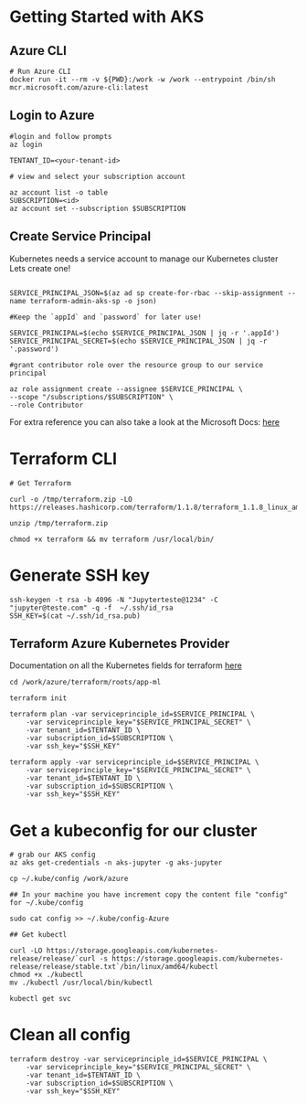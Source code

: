 # Getting Started with AKS

## Azure CLI

```
# Run Azure CLI
docker run -it --rm -v ${PWD}:/work -w /work --entrypoint /bin/sh mcr.microsoft.com/azure-cli:latest

```

## Login to Azure

```
#login and follow prompts
az login 

TENTANT_ID=<your-tenant-id>

# view and select your subscription account

az account list -o table
SUBSCRIPTION=<id>
az account set --subscription $SUBSCRIPTION

```
## Create Service Principal

Kubernetes needs a service account to manage our Kubernetes cluster </br>
Lets create one! </br>

```

SERVICE_PRINCIPAL_JSON=$(az ad sp create-for-rbac --skip-assignment --name terraform-admin-aks-sp -o json)

#Keep the `appId` and `password` for later use!

SERVICE_PRINCIPAL=$(echo $SERVICE_PRINCIPAL_JSON | jq -r '.appId')
SERVICE_PRINCIPAL_SECRET=$(echo $SERVICE_PRINCIPAL_JSON | jq -r '.password')

#grant contributor role over the resource group to our service principal

az role assignment create --assignee $SERVICE_PRINCIPAL \
--scope "/subscriptions/$SUBSCRIPTION" \
--role Contributor

```
For extra reference you can also take a look at the Microsoft Docs: [here](https://github.com/MicrosoftDocs/azure-docs/blob/master/articles/aks/kubernetes-service-principal.md) </br>


# Terraform CLI
```
# Get Terraform

curl -o /tmp/terraform.zip -LO https://releases.hashicorp.com/terraform/1.1.8/terraform_1.1.8_linux_amd64.zip

unzip /tmp/terraform.zip

chmod +x terraform && mv terraform /usr/local/bin/

```

# Generate SSH key

```
ssh-keygen -t rsa -b 4096 -N "Jupyterteste@1234" -C "jupyter@teste.com" -q -f  ~/.ssh/id_rsa
SSH_KEY=$(cat ~/.ssh/id_rsa.pub)
```

## Terraform Azure Kubernetes Provider 

Documentation on all the Kubernetes fields for terraform [here](https://www.terraform.io/docs/providers/azurerm/r/kubernetes_cluster.html)

```
cd /work/azure/terraform/roots/app-ml

terraform init

terraform plan -var serviceprinciple_id=$SERVICE_PRINCIPAL \
    -var serviceprinciple_key="$SERVICE_PRINCIPAL_SECRET" \
    -var tenant_id=$TENTANT_ID \
    -var subscription_id=$SUBSCRIPTION \
    -var ssh_key="$SSH_KEY"

terraform apply -var serviceprinciple_id=$SERVICE_PRINCIPAL \
    -var serviceprinciple_key="$SERVICE_PRINCIPAL_SECRET" \
    -var tenant_id=$TENTANT_ID \
    -var subscription_id=$SUBSCRIPTION \
    -var ssh_key="$SSH_KEY"
```

# Get a kubeconfig for our cluster
```
# grab our AKS config
az aks get-credentials -n aks-jupyter -g aks-jupyter

cp ~/.kube/config /work/azure

## In your machine you have increment copy the content file "config" for ~/.kube/config

sudo cat config >> ~/.kube/config-Azure

## Get kubectl

curl -LO https://storage.googleapis.com/kubernetes-release/release/`curl -s https://storage.googleapis.com/kubernetes-release/release/stable.txt`/bin/linux/amd64/kubectl
chmod +x ./kubectl
mv ./kubectl /usr/local/bin/kubectl

kubectl get svc
```

# Clean all config

```
terraform destroy -var serviceprinciple_id=$SERVICE_PRINCIPAL \
    -var serviceprinciple_key="$SERVICE_PRINCIPAL_SECRET" \
    -var tenant_id=$TENTANT_ID \
    -var subscription_id=$SUBSCRIPTION \
    -var ssh_key="$SSH_KEY"
```